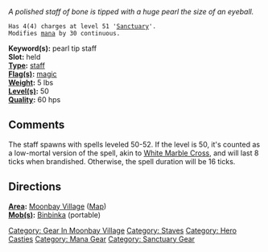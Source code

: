 *A polished staff of bone is tipped with a huge pearl the size of an
eyeball.*

`Has 4(4) charges at level 51 '`[`Sanctuary`](Sanctuary.md "wikilink")`'.`  
`Modifies `[`mana`](Mana_Points.md "wikilink")` by 30 continuous.`

**Keyword(s):** pearl tip staff  
**Slot:** held  
**[Type](:Category:_Object_Types.md "wikilink"):**
[staff](:Category:_Staves.md "wikilink")  
**[Flag(s)](:Category:_Object_Flags.md "wikilink"):**
[magic](Magic_Flag.md "wikilink")  
**[Weight](Object_Weight.md "wikilink"):** 5 lbs  
**[Level(s)](Object_Level.md "wikilink"):** 50  
**[Quality](Object_Quality.md "wikilink"):** 60 hps  

## Comments

The staff spawns with spells leveled 50-52. If the level is 50, it's
counted as a low-mortal version of the spell, akin to [White Marble
Cross](White_Marble_Cross "wikilink"), and will last 8 ticks when
brandished. Otherwise, the spell duration will be 16 ticks.

## Directions

**[Area](:Category:_Areas.md "wikilink"):** [Moonbay
Village](:Category:_Moonbay_Village.md "wikilink")
([Map](Moonbay_Village_Map.md "wikilink"))  
**[Mob(s)](:Category:_Mobs.md "wikilink"):**
[Binbinka](Binbinka "wikilink") (portable)  

[Category: Gear In Moonbay
Village](Category:_Gear_In_Moonbay_Village "wikilink") [Category:
Staves](Category:_Staves "wikilink") [Category: Hero
Casties](Category:_Hero_Casties "wikilink") [Category: Mana
Gear](Category:_Mana_Gear "wikilink") [Category: Sanctuary
Gear](Category:_Sanctuary_Gear "wikilink")

